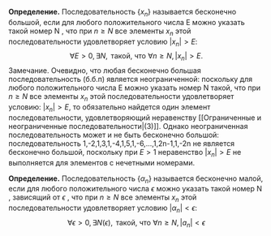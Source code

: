 **Определение.** Последовательность $\{x_{n}\}$ называется бесконечно большой, если для любого положительного числа E можно указать такой номер N , что при $n \ge N$ все элементы $x_n$ этой последовательности удовлетворяет условию $|x_{n}|>E$:
$$
\forall E>0, \exists N, \text{ такой, что } \forall n \ge N, |x_{n}|>E.
$$
Замечание. Очевидно, что любая бесконечно большая последовательность (б.б.п) является неограниченной: поскольку для любого положительного числа E можно указать номер N такой, что при $n \ge N$ все элементы $x_{n}$ этой последовательности удовлетворяет условию: $|x_{n}|>E$, то обязательно найдется один элемент последовательности, удовлетворяющий неравенству [[Ограниченные и неограниченные последовательности|(3)]]. 
Однако неограниченная последовательность может и не быть бесконечно большой: последовательность 1,-2,1,3,1,-4,1,5,1,-6,...,1,2n-1,1,-2n не является бесконечно большой, поскольку при $E>1$ неравенство $|x_{n}|>E$ не выполняется для элементов с нечетными номерами.

**Определение.** Последовательность $\{\alpha_{n}\}$ называется бесконечно малой, если для любого положительного числа $\epsilon$ можно указать такой номер N , зависящий от $\epsilon$ , что при $n \ge N$ все элементы $x_{n}$ этой последовательности удовлетворяет условию $|\alpha_{n}|<\epsilon$:
$$
\forall\epsilon>0, \exists N(\epsilon), \text{ такой, что } \forall n \ge N, |a_{n}|<\epsilon
$$

